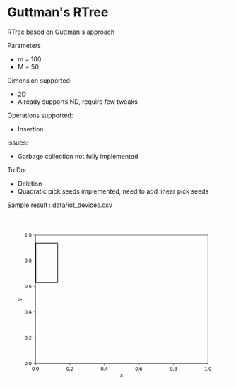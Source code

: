 # Guttman's RTree
RTree based on [Guttman's](https://dl.acm.org/doi/10.1145/971697.602266) approach

Parameters
- m = 100
- M = 50

Dimension supported:
- 2D
- Already supports ND, require few tweaks

Operations supported:
- Insertion

Issues:
- Garbage collection not fully implemented

To Do:
- Deletion
- Quadratic pick seeds implemented, need to add linear pick seeds

Sample result : data/iot_devices.csv

![](results/rtree_bb.gif)